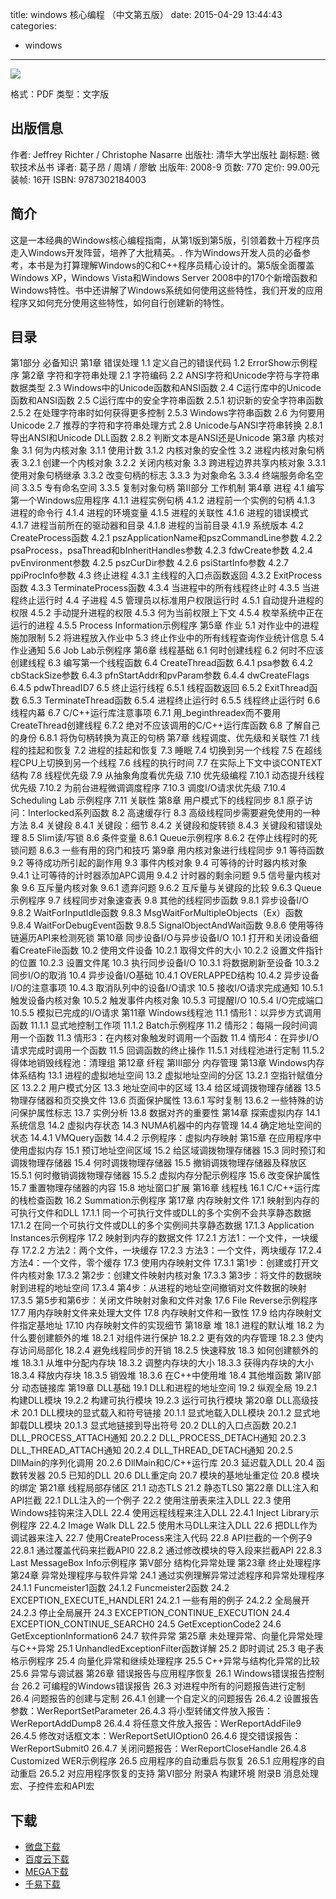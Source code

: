 title: windows 核心编程 （中文第五版）
date: 2015-04-29 13:44:43
categories:
  - windows
---

![](http://img3.douban.com/lpic/s3348730.jpg)

格式：PDF
类型：文字版

<!--more-->

## 出版信息 ##

作者: Jeffrey Richter / Christophe Nasarre 
出版社: 清华大学出版社
副标题: 微软技术丛书
译者: 葛子昂 / 周靖 / 廖敏 
出版年: 2008-9
页数: 770
定价: 99.00元
装帧: 16开
ISBN: 9787302184003

## 简介 ##

这是一本经典的Windows核心编程指南，从第1版到第5版，引领着数十万程序员走入Windows开发阵营，培养了大批精英。.
作为Windows开发人员的必备参考，本书是为打算理解Windows的C和C++程序员精心设计的。第5版全面覆盖Windows XP，Windows Vista和Windows Server 2008中的170个新增函数和Windows特性。书中还讲解了Windows系统如何使用这些特性，我们开发的应用程序又如何充分使用这些特性，如何自行创建新的特性。

## 目录 ##

第1部分 必备知识
第1章 错误处理
1.1 定义自己的错误代码
1.2 ErrorShow示例程序
第2章 字符和字符串处理
2.1 字符编码
2.2 ANSI字符和Unicode字符与字符串数据类型
2.3 Windows中的Unicode函数和ANSI函数
2.4 C运行库中的Unicode函数和ANSI函数
2.5 C运行库中的安全字符串函数
2.5.1 初识新的安全字符串函数
2.5.2 在处理字符串时如何获得更多控制
2.5.3 Windows字符串函数
2.6 为何要用Unicode
2.7 推荐的字符和字符串处理方式
2.8 Unicode与ANSI字符串转换
2.8.1 导出ANSI和Unicode DLL函数
2.8.2 判断文本是ANSI还是Unicode
第3章 内核对象
3.1 何为内核对象
3.1.1 使用计数
3.1.2 内核对象的安全性
3.2 进程内核对象句柄表
3.2.1 创建一个内核对象
3.2.2 关闭内核对象
3.3 跨进程边界共享内核对象
3.3.1 使用对象句柄继承
3.3.2 改变句柄的标志
3.3.3 为对象命名
3.3.4 终端服务命名空间
3.3.5 专有命名空间
3.3.5 复制对象句柄
第Ⅱ部分 工作机制
第4章 进程
4.1 编写第一个Windows应用程序
4.1.1 进程实例句柄
4.1.2 进程前一个实例的句柄
4.1.3 进程的命令行
4.1.4 进程的环境变量
4.1.5 进程的关联性
4.1.6 进程的错误模式
4.1.7 进程当前所在的驱动器和目录
4.1.8 进程的当前目录
4.1.9 系统版本
4.2 CreateProcess函数
4.2.1 pszApplicationName和pszCommandLine参数
4.2.2 psaProcess，psaThread和bInheritHandles参数
4.2.3 fdwCreate参数
4.2.4 pvEnvironment参数
4.2.5 pszCurDir参数
4.2.6 psiStartInfo参数
4.2.7 ppiProcInfo参数
4.3 终止进程
4.3.1 主线程的入口点函数返回
4.3.2 ExitProcess函数
4.3.3 TerminateProcess函数
4.3.4 当进程中的所有线程终止时
4.3.5 当进程终止运行时
4.4 子进程
4.5 管理员以标准用户权限运行时
4.5.1 自动提升进程的权限
4.5.2 手动提升进程的权限
4.5.3 何为当前权限上下文
4.5.4 枚举系统中正在运行的进程
4.5.5 Process Information示例程序
第5章 作业
5.1 对作业中的进程施加限制
5.2 将进程放入作业中
5.3 终止作业中的所有线程查询作业统计信息
5.4 作业通知
5.6 Job Lab示例程序
第6章 线程基础
6.1 何时创建线程
6.2 何时不应该创建线程
6.3 编写第一个线程函数
6.4 CreateThread函数
6.4.1 psa参数
6.4.2 cbStackSize参数
6.4.3 pfnStartAddr和pvParam参数
6.4.4 dwCreateFlags
6.4.5 pdwThreadID7
6.5 终止运行线程
6.5.1 线程函数返回
6.5.2 ExitThread函数
6.5.3 TerminateThread函数
6.5.4 进程终止运行时
6.5.5 线程终止运行时
6.6 线程内幕
6.7 C/C++运行库注意事项
6.7.1 用_beginthreadex而不要用CreateThread创建线程
6.7.2 绝对不应该调用的C/C++运行库函数
6.8 了解自己的身份
6.8.1 将伪句柄转换为真正的句柄
第7章 线程调度、优先级和关联性
7.1 线程的挂起和恢复
7.2 进程的挂起和恢复
7.3 睡眠
7.4 切换到另一个线程
7.5 在超线程CPU上切换到另一个线程
7.6 线程的执行时间
7.7 在实际上下文中谈CONTEXT结构
7.8 线程优先级
7.9 从抽象角度看优先级
7.10 优先级编程
7.10.1 动态提升线程优先级
7.10.2 为前台进程微调调度程序
7.10.3 调度I/O请求优先级
7.10.4 Scheduling Lab 示例程序
7.11 关联性
第8章 用户模式下的线程同步
8.1 原子访问：Interlocked系列函数
8.2 高速缓存行
8.3 高级线程同步需要避免使用的一种方法
8.4 关键段
8.4.1 关键段：细节
8.4.2 关键段和旋转锁
8.4.3 关键段和错误处理
8.5 Slim读/写锁
8.6 条件变量
8.6.1 Queue示例程序
8.6.2 在停止线程时的死锁问题
8.6.3 一些有用的窍门和技巧
第9章 用内核对象进行线程同步
9.1 等待函数
9.2 等待成功所引起的副作用
9.3 事件内核对象
9.4 可等待的计时器内核对象
9.4.1 让可等待的计时器添加APC调用
9.4.2 计时器的剩余问题
9.5 信号量内核对象
9.6 互斥量内核对象
9.6.1 遗弃问题
9.6.2 互斥量与关键段的比较
9.6.3 Queue示例程序
9.7 线程同步对象速查表
9.8 其他的线程同步函数
9.8.1 异步设备I/O
9.8.2 WaitForInputIdle函数
9.8.3 MsgWaitForMultipleObjects（Ex）函数
9.8.4 WaitForDebugEvent函数
9.8.5 SignalObjectAndWait函数
9.8.6 使用等待链遍历API来检测死锁
第10章 同步设备I/O与异步设备I/O
10.1 打开和关闭设备细看CreateFile函数
10.2 使用文件设备
10.2.1 取得文件的大小
10.2.2 设置文件指针的位置
10.2.3 设置文件尾
10.3 执行同步设备I/O
10.3.1 将数据刷新至设备
10.3.2 同步I/O的取消
10.4 异步设备I/O基础
10.4.1 OVERLAPPED结构
10.4.2 异步设备I/O的注意事项
10.4.3 取消队列中的设备I/O请求
10.5 接收I/O请求完成通知
10.5.1 触发设备内核对象
10.5.2 触发事件内核对象
10.5.3 可提醒I/O
10.5.4 I/O完成端口
10.5.5 模拟已完成的I/O请求
第11章 Windows线程池
11.1 情形1：以异步方式调用函数
11.1.1 显式地控制工作项
11.1.2 Batch示例程序
11.2 情形2：每隔一段时间调用一个函数
11.3 情形3：在内核对象触发时调用一个函数
11.4 情形4：在异步I/O请求完成时调用一个函数
11.5 回调函数的终止操作
11.5.1 对线程池进行定制
11.5.2 得体地销毁线程池：清理组
第12章 纤程
第Ⅲ部分 内存管理
第13章 Windows内存体系结构
13.1 进程的虚拟地址空间
13.2 虚拟地址空间的分区
13.2.1 空指针赋值分区
13.2.2 用户模式分区
13.3 地址空间中的区域
13.4 给区域调拨物理存储器
13.5 物理存储器和页交换文件
13.6 页面保护属性
13.6.1 写时复制
13.6.2 一些特殊的访问保护属性标志
13.7 实例分析
13.8 数据对齐的重要性
第14章 探索虚拟内存
14.1 系统信息
14.2 虚拟内存状态
14.3 NUMA机器中的内存管理
14.4 确定地址空间的状态
14.4.1 VMQuery函数
14.4.2 示例程序：虚拟内存映射
第15章 在应用程序中使用虚拟内存
15.1 预订地址空间区域
15.2 给区域调拨物理存储器
15.3 同时预订和调拨物理存储器
15.4 何时调拨物理存储器
15.5 撤销调拨物理存储器及释放区
15.5.1 何时撤销调拨物理存储器
15.5.2 虚拟内存分配示例程序
15.6 改变保护属性
15.7 重置物理存储器的内容
15.8 地址窗口扩展
第16章 线程栈
16.1 C/C++运行库的栈检查函数
16.2 Summation示例程序
第17章 内存映射文件
17.1 映射到内存的可执行文件和DLL
17.1.1 同一个可执行文件或DLL的多个实例不会共享静态数据
17.1.2 在同一个可执行文件或DLL的多个实例间共享静态数据
17.1.3 Application Instances示例程序
17.2 映射到内存的数据文件
17.2.1 方法1：一个文件，一块缓存
17.2.2 方法2：两个文件，一块缓存
17.2.3 方法3：一个文件，两块缓存
17.2.4 方法4：一个文件，零个缓存
17.3 使用内存映射文件
17.3.1 第1步：创建或打开文件内核对象
17.3.2 第2步：创建文件映射内核对象
17.3.3 第3步：将文件的数据映射到进程的地址空间
17.3.4 第4步：从进程的地址空间撤销对文件数据的映射
17.3.5 第5步和第6步：关闭文件映射对象和文件对象
17.6 File Reverse示例程序
17.7 用内存映射文件来处理大文件
17.8 内存映射文件和一致性
17.9 给内存映射文件指定基地址
17.10 内存映射文件的实现细节
第18章 堆
18.1 进程的默认堆
18.2 为什么要创建额外的堆
18.2.1 对组件进行保护
18.2.2 更有效的内存管理
18.2.3 使内存访问局部化
18.2.4 避免线程同步的开销
18.2.5 快速释放
18.3 如何创建额外的堆
18.3.1 从堆中分配内存块
18.3.2 调整内存块的大小
18.3.3 获得内存块的大小
18.3.4 释放内存块
18.3.5 销毁堆
18.3.6 在C++中使用堆
18.4 其他堆函数
第Ⅳ部分 动态链接库
第19章 DLL基础
19.1 DLL和进程的地址空间
19.2 纵观全局
19.2.1 构建DLL模块
19.2.2 构建可执行模块
19.2.3 运行可执行模块
第20章 DLL高级技术
20.1 DLL模块的显式载入和符号链接
20.1.1 显式地载入DLL模块
20.1.2 显式地卸载DLL模块
20.1.3 显式地链接到导出符号
20.2 DLL的入口点函数
20.2.1 DLL_PROCESS_ATTACH通知
20.2.2 DLL_PROCESS_DETACH通知
20.2.3 DLL_THREAD_ATTACH通知
20.2.4 DLL_THREAD_DETACH通知
20.2.5 DllMain的序列化调用
20.2.6 DllMain和C/C++运行库
20.3 延迟载入DLL
20.4 函数转发器
20.5 已知的DLL
20.6 DLL重定向
20.7 模块的基地址重定位
20.8 模块的绑定
第21章 线程局部存储区
21.1 动态TLS
21.2 静态TLS0
第22章 DLL注入和API拦截
22.1 DLL注入的一个例子
22.2 使用注册表来注入DLL
22.3 使用Windows挂钩来注入DLL
22.4 使用远程线程来注入DLL
22.4.1 Inject Library示例程序
22.4.2 Image Walk DLL
22.5 使用木马DLL来注入DLL
22.6 把DLL作为调试器来注入
22.7 使用CreateProcess来注入代码
22.8 API拦截的一个例子9
22.8.1 通过覆盖代码来拦截API0
22.8.2 通过修改模块的导入段来拦截API
22.8.3 Last MessageBox Info示例程序
第Ⅴ部分 结构化异常处理
第23章 终止处理程序
第24章 异常处理程序与软件异常
24.1 通过实例理解异常过滤程序和异常处理程序
24.1.1 Funcmeister1函数
24.1.2 Funcmeister2函数
24.2 EXCEPTION_EXECUTE_HANDLER1
24.2.1 一些有用的例子
24.2.2 全局展开
24.2.3 停止全局展开
24.3 EXCEPTION_CONTINUE_EXECUTION
24.4 EXCEPTION_CONTINUE_SEARCH0
24.5 GetExceptionCode2
24.6 GetExceptionInformation6
24.7 软件异常
第25章 未处理异常、向量化异常处理与C++异常
25.1 UnhandledExceptionFilter函数详解
25.2 即时调试
25.3 电子表格示例程序
25.4 向量化异常和继续处理程序
25.5 C++异常与结构化异常的比较
25.6 异常与调试器
第26章 错误报告与应用程序恢复
26.1 Windows错误报告控制台
26.2 可编程的Windows错误报告
26.3 对进程中所有的问题报告进行定制
26.4 问题报告的创建与定制
26.4.1 创建一个自定义的问题报告
26.4.2 设置报告参数：WerReportSetParameter
26.4.3 将小型转储文件放入报告：WerReportAddDump8
26.4.4 将任意文件放入报告：WerReportAddFile9
26.4.5 修改对话框文本：WerReportSetUIOption0
26.4.6 提交错误报告：WerReportSubmit0
26.4.7 关闭问题报告：WerReportCloseHandle
26.4.8 Customized WER示例程序
26.5 应用程序的自动重启与恢复
26.5.1 应用程序的自动重启
26.5.2 对应用程序恢复的支持
第Ⅵ部分
附录A 构建环境
附录B 消息处理宏、子控件宏和API宏

## 下载 ##

* [微盘下载](http://vdisk.weibo.com/s/aADaW4YRPbvbN)
* [百度云下载](http://pan.baidu.com/s/1ntmQRxf)
* [MEGA下载](https://mega.co.nz/#!zM1mACBa!lyVR2yaiUYjicv58AnJEJT2wgLFTbK1R_DCfguXn26A)
* [千易下载](http://1000eb.com/1ggd0)
